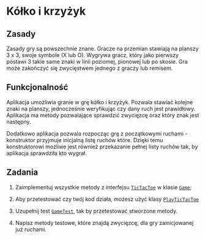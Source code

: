 # Kółko i krzyżyk

## Zasady 

Zasady gry są powszechnie znane. Gracze na przemian stawiają na planszy 3 x 3, swoje symbole (X lub O).
Wygrywa gracz, który jako pierwszy postawi 3 takie same znaki w linii poziomej, pionowej
lub po skosie. Gra może zakończyć się zwycięstwem jednego z graczy lub remisem.

## Funkcjonalność

Aplikacja umożliwia granie w grę kółko i krzyżyk. Pozwala stawiać kolejne znaki na planszy, jednocześnie
weryfikując czy dany ruch jest prawidłowy.
Aplikacja ma metody pozwalające sprawdzić zwycięzcę oraz który znak jest następny.

Dodatkowo aplikacja pozwala rozpocząc grę z początkowymi ruchami - konstruktor przyjmuje inicjalną listę ruchów które.
Dzięki temu konstruktorowi możliwe jest również przekazanie pełnej listy ruchów tak, by aplikacja sprawdziła kto wygrał.

## Zadania

1. Zaimplementuj wszystkie metody z interfejsu [`TicTacToe`](src/main/java/edu/technischools/java/tic/TicTacToe.java)
w klasie  [`Game`](src/main/java/edu/technischools/java/tic/Game.java);
   
2. Aby przetestować czy twój kod działa, możesz użyć klasy [`PlayTicTacToe`](src/main/java/edu/technischools/java/tic/PlayTicTacToe.java) 

3. Uzupełnij test [`GameTest`](src/test/java/edu/technischools/java/tic/GameTest.java), tak by przetestować stworzone metody.

4. Napisz metody testowe, które znajdą zwycięzcę, dla gry zainicjowanej już ruchami.

